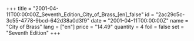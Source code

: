 +++
title = "2001-04-11T00:00:00Z_Seventh_Edition_City_of_Brass_[en]_false"
id = "2ac29c5c-3c55-4778-9bcd-642d38a0d3f9"
date = "2001-04-11T00:00:00Z"
name = "City of Brass"
lang = ["en"]
price = "14.49"
quantity = 4
foil = false
set = "Seventh Edition"
+++
